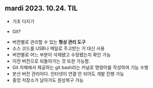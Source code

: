 ## mardi 2023. 10.24. TIL

- 기초 다지기

* Git?

- 버전별로 관리할 수 있는 **형상 관리 도구**
- 소스 코드를 USB나 메일로 주고받는 거 대신 사용
- 버전별로 어느 부분이 삭제됐고 수정됐는지 확인 가능
- 이전 버전으로 되돌아가는 것 또한 가능함.
- Git 자체에서 제공하는 git bash라는 커널로 명령어를 작성하여 기능 수행
- 분산 버전 관리이다. 인터넷이 연결 안 되어도 개발 진행 가능
- 중앙 저장소가 날아가도 원상복구 가능
